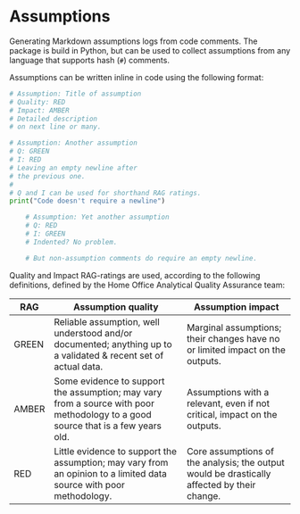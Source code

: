 # Assumptions

Generating Markdown assumptions logs from code comments. The package is build in Python, but can be used to collect assumptions from any language that supports hash (`#`) comments.

Assumptions can be written inline in code using the following format:

```py
# Assumption: Title of assumption
# Quality: RED
# Impact: AMBER
# Detailed description
# on next line or many.

# Assumption: Another assumption
# Q: GREEN
# I: RED
# Leaving an empty newline after
# the previous one.
#
# Q and I can be used for shorthand RAG ratings.
print("Code doesn't require a newline")

    # Assumption: Yet another assumption
    # Q: RED
    # I: GREEN
    # Indented? No problem.

    # But non-assumption comments do require an empty newline.
```

Quality and Impact RAG-ratings are used, according to the following definitions, defined by the Home Office Analytical Quality Assurance team:

| RAG   | Assumption quality                                                                                                              | Assumption impact                                                                           |
|-------|---------------------------------------------------------------------------------------------------------------------------------|---------------------------------------------------------------------------------------------|
| GREEN | Reliable assumption, well understood and/or documented; anything up to a validated & recent set of actual data.                 | Marginal assumptions; their changes have no or limited impact on the outputs.               |
| AMBER | Some evidence to support the assumption; may vary from a source with poor methodology to a good source that is a few years old. | Assumptions with a relevant, even if not critical, impact on the outputs.                   |
| RED   | Little evidence to support the assumption; may vary from an opinion to a limited data source with poor methodology.             | Core assumptions of the analysis; the output would be drastically affected by their change. |
